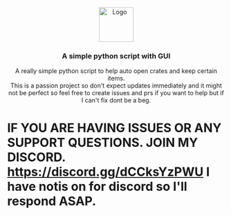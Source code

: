 <br/>
<p align="center">
  <a href="https://github.com/John-Fries-J/">
    <img src="https://i.johnfries.net/images/logos/logo1.png" alt="Logo" width="80" height="80">
  </a>

<h3 align="center">A simple python script with GUI</h3>

  <p align="center">
    A really simple python script to help auto open crates and keep certain items.
    <br>
    This is a passion project so don't expect updates immediately and it might not be perfect so feel free to create issues and prs if you want to help but if I can't fix dont be a beg.
  </p>

# IF YOU ARE HAVING ISSUES OR ANY SUPPORT QUESTIONS. JOIN MY DISCORD. https://discord.gg/dCCksYzPWU I have notis on for discord so I'll respond ASAP.
